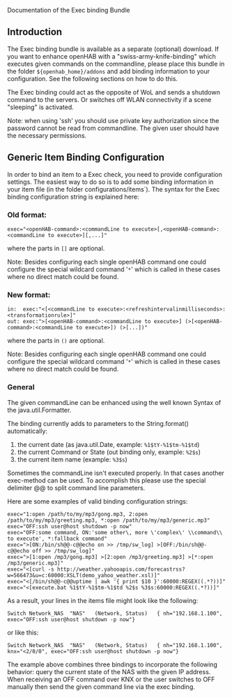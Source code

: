 Documentation of the Exec binding Bundle

## Introduction

The Exec binding bundle is available as a separate (optional) download.
If you want to enhance openHAB with a "swiss-army-knife-binding" which executes given commands on the commandline, please place this bundle in the folder `${openhab_home}/addons` and add binding information to your configuration. See the following sections on how to do this. 

The Exec binding could act as the opposite of WoL and sends a shutdown command to the servers. Or switches off WLAN connectivity if a scene "sleeping" is activated.

Note: when using 'ssh' you should use private key authorization since the password cannot be read from commandline. The given user should have the necessary permissions.

## Generic Item Binding Configuration

In order to bind an item to a Exec check, you need to provide configuration settings. The easiest way to do so is to add some binding information in your item file (in the folder configurations/items`). The syntax for the Exec binding configuration string is explained here:

### Old format:

    exec="<openHAB-command>:<commandLine to execute>[,<openHAB-command>:<commandLine to execute>][,...]"

where the parts in `[]` are optional.

Note: Besides configuring each single openHAB command one could configure the special wildcard command '`*`' which is called in these cases where no direct match could be found.

### New format:

    in:  exec:"<[<commandLine to execute>:<refreshintervalinmilliseconds>:<transformationrule>]"
    out: exec:">[<openHAB-command>:<commandLine to execute>] (>[<openHAB-command>:<commandLine to execute>]) (>[...])"

where the parts in `()` are optional.

Note: Besides configuring each single openHAB command one could configure the special wildcard command '`*`' which is called in these cases where no direct match could be found.

### General

The given commandLine can be enhanced using the well known Syntax of the java.util.Formatter.

The binding currently adds to parameters to the String.format() automatically:

1. the current date (as java.util.Date, example: `%1$tY-%1$tm-%1$td`)
1. the current Command or State (out binding only, example: `%2$s`)
1. the current item name (example: `%3$s`)

Sometimes the commandLine isn't executed properly. In that cases another exec-method can be used. To accomplish this please use the special delimiter @@ to split command line parameters.

Here are some examples of valid binding configuration strings:

    exec="1:open /path/to/my/mp3/gong.mp3, 2:open /path/to/my/mp3/greeting.mp3, *:open /path/to/my/mp3/generic.mp3"
    exec="OFF:ssh user@host shutdown -p now"
    exec="OFF:some command, ON:'some other\, more \'complex\' \\command\\ to execute', *:fallback command"
    exec=">[ON:/bin/sh@@-c@@echo on >> /tmp/sw_log] >[OFF:/bin/sh@@-c@@echo off >> /tmp/sw_log]"
    exec=">[1:open /mp3/gong.mp3] >[2:open /mp3/greeting.mp3] >[*:open /mp3/generic.mp3]"
    exec="<[curl -s http://weather.yahooapis.com/forecastrss?w=566473&u=c:60000:XSLT(demo_yahoo_weather.xsl)]"
    exec="<[/bin/sh@@-c@@uptime | awk '{ print $10 }':60000:REGEX((.*?))]"
    exec="<[execute.bat %1$tY-%1$tm-%1$td %2$s %3$s:60000:REGEX((.*?))]"


As a result, your lines in the items file might look like the following:

    Switch Network_NAS	"NAS"	(Network, Status)	{ nh="192.168.1.100", exec="OFF:ssh user@host shutdown -p now"}

or like this:

    Switch Network_NAS	"NAS"	(Network, Status)	{ nh="192.168.1.100", knx="<2/0/0", exec="OFF:ssh user@host shutdown -p now"}

The example above combines three bindings to incorporate the following behavior: query the current state of the NAS with the given IP address. When receiving an OFF command over KNX or the user switches to OFF manually then send the given command line via the exec binding.